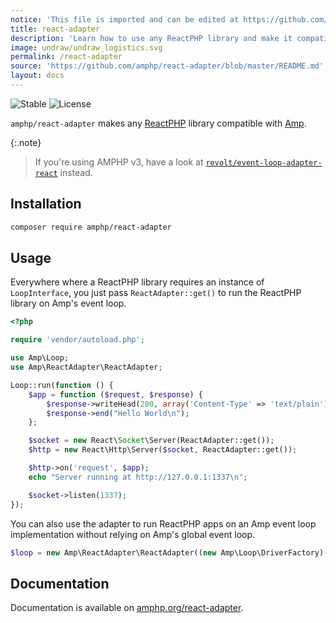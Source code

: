 ```yaml
---
notice: 'This file is imported and can be edited at https://github.com/amphp/react-adapter/blob/master/README.md'
title: react-adapter
description: 'Learn how to use any ReactPHP library and make it compatible with Amp.'
image: undraw/undraw_logistics.svg
permalink: /react-adapter
source: 'https://github.com/amphp/react-adapter/blob/master/README.md'
layout: docs
---
```

![Stable](https://img.shields.io/badge/stability-stable-green.svg?style=flat-square)
![License](https://img.shields.io/badge/license-MIT-blue.svg?style=flat-square)

`amphp/react-adapter` makes any [ReactPHP](https://reactphp.org/) library compatible with [Amp](https://github.com/amphp/amp).

{:.note}
> If you're using AMPHP v3, have a look at [`revolt/event-loop-adapter-react`](https://github.com/revoltphp/event-loop-adapter-react) instead.

## Installation

```bash
composer require amphp/react-adapter
```

## Usage

Everywhere where a ReactPHP library requires an instance of `LoopInterface`, you just pass `ReactAdapter::get()` to run the ReactPHP library on Amp's event loop.

```php
<?php

require 'vendor/autoload.php';

use Amp\Loop;
use Amp\ReactAdapter\ReactAdapter;

Loop::run(function () {
    $app = function ($request, $response) {
        $response->writeHead(200, array('Content-Type' => 'text/plain'));
        $response->end("Hello World\n");
    };

    $socket = new React\Socket\Server(ReactAdapter::get());
    $http = new React\Http\Server($socket, ReactAdapter::get());

    $http->on('request', $app);
    echo "Server running at http://127.0.0.1:1337\n";

    $socket->listen(1337);
});
```

You can also use the adapter to run ReactPHP apps on an Amp event loop implementation without relying on Amp's global event loop.

```php
$loop = new Amp\ReactAdapter\ReactAdapter((new Amp\Loop\DriverFactory)->create());
```

## Documentation

Documentation is available on [amphp.org/react-adapter](https://amphp.org/react-adapter/).
